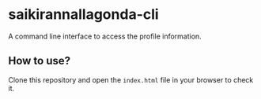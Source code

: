 # saikirannallagonda-cli
A command line interface to access the profile information.
## How to use?
Clone this repository and open the `index.html` file in your browser to check it.
